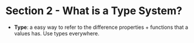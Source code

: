 # Section 2 - What is a Type System?
- __Type__: a easy way to refer to the difference properties + functions that a values has. Use types everywhere.
